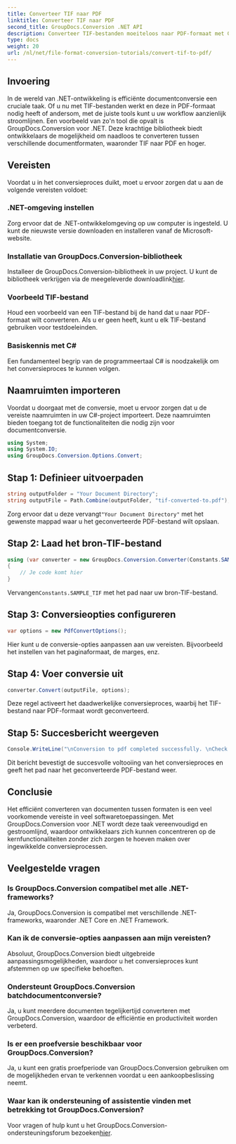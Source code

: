 ```yaml
---
title: Converteer TIF naar PDF
linktitle: Converteer TIF naar PDF
second_title: GroupDocs.Conversion .NET API
description: Converteer TIF-bestanden moeiteloos naar PDF-formaat met GroupDocs.Conversion voor .NET. Stroomlijn uw documentconversieproces.
type: docs
weight: 20
url: /nl/net/file-format-conversion-tutorials/convert-tif-to-pdf/
---
```

## Invoering
In de wereld van .NET-ontwikkeling is efficiënte documentconversie een cruciale taak. Of u nu met TIF-bestanden werkt en deze in PDF-formaat nodig heeft of andersom, met de juiste tools kunt u uw workflow aanzienlijk stroomlijnen. Een voorbeeld van zo'n tool die opvalt is GroupDocs.Conversion voor .NET. Deze krachtige bibliotheek biedt ontwikkelaars de mogelijkheid om naadloos te converteren tussen verschillende documentformaten, waaronder TIF naar PDF en hoger.
## Vereisten
Voordat u in het conversieproces duikt, moet u ervoor zorgen dat u aan de volgende vereisten voldoet:
### .NET-omgeving instellen
Zorg ervoor dat de .NET-ontwikkelomgeving op uw computer is ingesteld. U kunt de nieuwste versie downloaden en installeren vanaf de Microsoft-website.
### Installatie van GroupDocs.Conversion-bibliotheek
 Installeer de GroupDocs.Conversion-bibliotheek in uw project. U kunt de bibliotheek verkrijgen via de meegeleverde downloadlink[hier](https://releases.groupdocs.com/conversion/net/).
### Voorbeeld TIF-bestand
Houd een voorbeeld van een TIF-bestand bij de hand dat u naar PDF-formaat wilt converteren. Als u er geen heeft, kunt u elk TIF-bestand gebruiken voor testdoeleinden.
### Basiskennis met C#
Een fundamenteel begrip van de programmeertaal C# is noodzakelijk om het conversieproces te kunnen volgen.

## Naamruimten importeren
Voordat u doorgaat met de conversie, moet u ervoor zorgen dat u de vereiste naamruimten in uw C#-project importeert. Deze naamruimten bieden toegang tot de functionaliteiten die nodig zijn voor documentconversie.
```csharp
using System;
using System.IO;
using GroupDocs.Conversion.Options.Convert;
```

## Stap 1: Definieer uitvoerpaden
```csharp
string outputFolder = "Your Document Directory";
string outputFile = Path.Combine(outputFolder, "tif-converted-to.pdf");
```
 Zorg ervoor dat u deze vervangt`"Your Document Directory"` met het gewenste mappad waar u het geconverteerde PDF-bestand wilt opslaan.
## Stap 2: Laad het bron-TIF-bestand
```csharp
using (var converter = new GroupDocs.Conversion.Converter(Constants.SAMPLE_TIF))
{
    // Je code komt hier
}
```
 Vervangen`Constants.SAMPLE_TIF` met het pad naar uw bron-TIF-bestand.
## Stap 3: Conversieopties configureren
```csharp
var options = new PdfConvertOptions();
```
Hier kunt u de conversie-opties aanpassen aan uw vereisten. Bijvoorbeeld het instellen van het paginaformaat, de marges, enz.
## Stap 4: Voer conversie uit
```csharp
converter.Convert(outputFile, options);
```
Deze regel activeert het daadwerkelijke conversieproces, waarbij het TIF-bestand naar PDF-formaat wordt geconverteerd.
## Stap 5: Succesbericht weergeven
```csharp
Console.WriteLine("\nConversion to pdf completed successfully. \nCheck output in {0}", outputFolder);
```
Dit bericht bevestigt de succesvolle voltooiing van het conversieproces en geeft het pad naar het geconverteerde PDF-bestand weer.

## Conclusie
Het efficiënt converteren van documenten tussen formaten is een veel voorkomende vereiste in veel softwaretoepassingen. Met GroupDocs.Conversion voor .NET wordt deze taak vereenvoudigd en gestroomlijnd, waardoor ontwikkelaars zich kunnen concentreren op de kernfunctionaliteiten zonder zich zorgen te hoeven maken over ingewikkelde conversieprocessen.
## Veelgestelde vragen
### Is GroupDocs.Conversion compatibel met alle .NET-frameworks?
Ja, GroupDocs.Conversion is compatibel met verschillende .NET-frameworks, waaronder .NET Core en .NET Framework.
### Kan ik de conversie-opties aanpassen aan mijn vereisten?
Absoluut, GroupDocs.Conversion biedt uitgebreide aanpassingsmogelijkheden, waardoor u het conversieproces kunt afstemmen op uw specifieke behoeften.
### Ondersteunt GroupDocs.Conversion batchdocumentconversie?
Ja, u kunt meerdere documenten tegelijkertijd converteren met GroupDocs.Conversion, waardoor de efficiëntie en productiviteit worden verbeterd.
### Is er een proefversie beschikbaar voor GroupDocs.Conversion?
Ja, u kunt een gratis proefperiode van GroupDocs.Conversion gebruiken om de mogelijkheden ervan te verkennen voordat u een aankoopbeslissing neemt.
### Waar kan ik ondersteuning of assistentie vinden met betrekking tot GroupDocs.Conversion?
Voor vragen of hulp kunt u het GroupDocs.Conversion-ondersteuningsforum bezoeken[hier](https://forum.groupdocs.com/c/conversion/11).